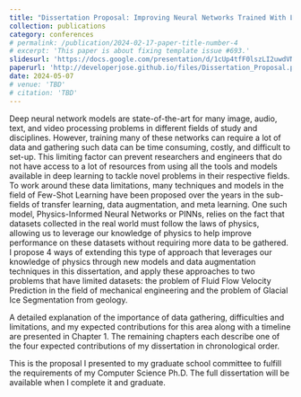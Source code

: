 ```yaml
---
title: "Dissertation Proposal: Improving Neural Networks Trained With Limited Data By Deriving Improvements Based on Knowledge of The Underlying Physics Interactions"
collection: publications
category: conferences
# permalink: /publication/2024-02-17-paper-title-number-4
# excerpt: 'This paper is about fixing template issue #693.'
slidesurl: 'https://docs.google.com/presentation/d/1cUp4tfF0lszLI2uwdVNTzlpGmZfAtLFitSS1evEE4QE/edit#slide=id.g2bfed361228_1_0'
paperurl: 'http://developerjose.github.io/files/Dissertation_Proposal.pdf'
date: 2024-05-07
# venue: 'TBD'
# citation: 'TBD'
---
```

Deep neural network models are state-of-the-art for many image, audio, text, and video processing problems in different fields of study and disciplines. However, training many of these networks can require a lot of data and gathering such data can be time consuming, costly, and difficult to set-up.  This limiting factor can prevent researchers and engineers that do not have access to a lot of resources from using all the tools and models available in deep learning to tackle novel problems in their respective fields. To work around these data limitations, many techniques and models in the field of Few-Shot Learning have been proposed over the years in the sub-fields of transfer learning, data augmentation, and meta learning. One such model, Physics-Informed Neural Networks or PINNs, relies on the fact that datasets collected in the real world must follow the laws of physics, allowing us to leverage our knowledge of physics to help improve performance on these datasets without requiring more data to be gathered. I propose 4 ways of extending this type of approach that leverages our knowledge of physics through new models and data augmentation techniques in this dissertation, and apply these approaches to two problems that have limited datasets: the problem of Fluid Flow Velocity Prediction in the field of mechanical engineering and the problem of Glacial Ice Segmentation from geology. 

A detailed explanation of the importance of data gathering, difficulties and limitations, and my expected contributions for this area along with a timeline are presented in Chapter 1. The remaining chapters each describe one of the four expected contributions of my dissertation in chronological order.

This is the proposal I presented to my graduate school committee to fulfill the requirements of my Computer Science Ph.D. The full dissertation will be available when I complete it and graduate.